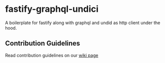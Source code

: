 # fastify-graphql-undici
A boilerplate for fastify along with graphql and undid as http client under the hood.

## Contribution Guidelines
Read contribution guidelines on our [wiki page](https://github.com/dheeraj1997/fastify-graphql-undici/wiki/Contributing-code-to-fastify-graphql-undici-boilerplate)